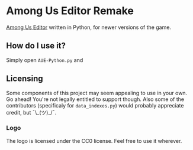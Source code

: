 
# Among Us Editor Remake

[Among Us Editor](https://github.com/Koupah/Among-Us-Editor) written in Python, for newer versions of the game.

## How do I use it?

Simply open `AUE-Python.py` and

## Licensing

Some components of this project may seem appealing to use in your own. Go ahead! You're not legally entitled to support though. Also some of the contributors (specificaly for `data_indexes.py`) would probably appreciate credit, but ¯\\\_(ツ)\_\/¯.

### Logo

The logo is licensed under the CC0 license. Feel free to use it wherever.